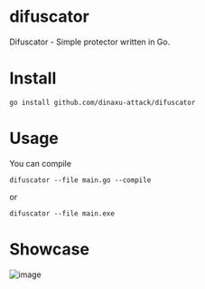 # difuscator
Difuscator - Simple protector written in Go.


# Install 
```
go install github.com/dinaxu-attack/difuscator 
```

# Usage

You can compile

```
difuscator --file main.go --compile
```

or 

```
difuscator --file main.exe
```


# Showcase 

![image](https://user-images.githubusercontent.com/102496559/209989539-9322c254-b5b3-4765-8226-1682b28131cb.png)
